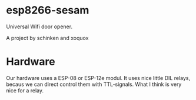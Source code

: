 # esp8266-sesam

Universal Wifi door opener. 

A project by schinken and xoquox

# Hardware

Our hardware uses a ESP-08 or ESP-12e modul. It uses nice little DIL relays, becaus we can direct control them with TTL-signals. What I think is very nice for a relay. 

